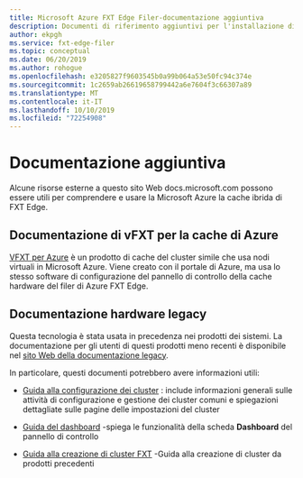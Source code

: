 ```yaml
---
title: Microsoft Azure FXT Edge Filer-documentazione aggiuntiva
description: Documenti di riferimento aggiuntivi per l'installazione di Azure FXT Edge Filer
author: ekpgh
ms.service: fxt-edge-filer
ms.topic: conceptual
ms.date: 06/20/2019
ms.author: rohogue
ms.openlocfilehash: e3205827f9603545b0a99b064a53e50fc94c374e
ms.sourcegitcommit: 1c2659ab26619658799442a6e7604f3c66307a89
ms.translationtype: MT
ms.contentlocale: it-IT
ms.lasthandoff: 10/10/2019
ms.locfileid: "72254908"
---
```

# <a name="additional-documentation"></a>Documentazione aggiuntiva 

Alcune risorse esterne a questo sito Web docs.microsoft.com possono essere utili per comprendere e usare la Microsoft Azure la cache ibrida di FXT Edge.

## <a name="avere-vfxt-for-azure-cache-documentation"></a>Documentazione di vFXT per la cache di Azure

[VFXT per Azure](https://docs.microsoft.com/azure/avere-vfxt/) è un prodotto di cache del cluster simile che usa nodi virtuali in Microsoft Azure. Viene creato con il portale di Azure, ma usa lo stesso software di configurazione del pannello di controllo della cache hardware del filer di Azure FXT Edge. 

## <a name="legacy-hardware-documentation"></a>Documentazione hardware legacy 

Questa tecnologia è stata usata in precedenza nei prodotti dei sistemi. La documentazione per gli utenti di questi prodotti meno recenti è disponibile nel [sito Web della documentazione legacy](https://azure.github.io/Avere/). 

In particolare, questi documenti potrebbero avere informazioni utili:

* [Guida alla configurazione dei cluster](https://azure.github.io/Avere/legacy/ops_guide/4_7/html/ops_conf_index.html) : include informazioni generali sulle attività di configurazione e gestione dei cluster comuni e spiegazioni dettagliate sulle pagine delle impostazioni del cluster 

* [Guida del dashboard](https://azure.github.io/Avere/legacy/dashboard/4_7/html/ops_dashboard_index.html) -spiega le funzionalità della scheda **Dashboard** del pannello di controllo

* [Guida alla creazione di cluster FXT](https://azure.github.io/Avere/legacy/create_cluster/4_8/html/create_index.html) -Guida alla creazione di cluster da prodotti precedenti

